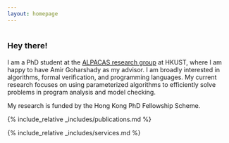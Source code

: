```yaml
---
layout: homepage
---
```


# <font size = "4">Hey there!</font>

I am a PhD student at the [ALPACAS research group](https://amir.goharshady.com/alpacas-research-group) at HKUST, where I am happy to have Amir Goharshady as my advisor. I am broadly interested in algorithms, formal verification, and programming languages. My current research focuses on using parameterized algorithms to efficiently solve problems in program analysis and model checking.

My research is funded by the Hong Kong PhD Fellowship Scheme.

{% include_relative _includes/publications.md %}

{% include_relative _includes/services.md %}
